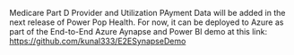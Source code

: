 Medicare Part D Provider and Utilization PAyment Data will be added in the next release of Power Pop Health. For now, it can be deployed to Azure as part of the End-to-End Azure Aynapse and Power BI demo at this link: https://github.com/kunal333/E2ESynapseDemo 

